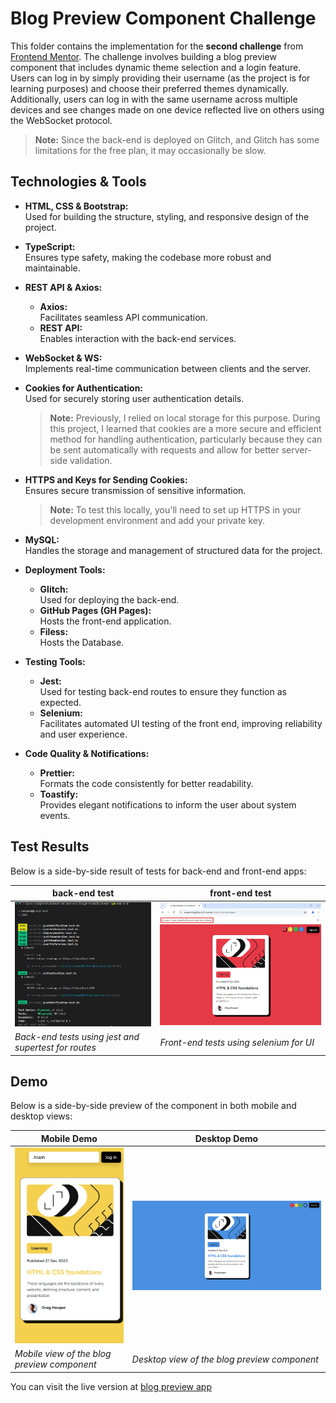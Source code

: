 # Blog Preview Component Challenge

This folder contains the implementation for the **second challenge** from [Frontend Mentor](https://www.frontendmentor.io). The challenge involves building a blog preview component that includes dynamic theme selection and a login feature. Users can log in by simply providing their username (as the project is for learning purposes) and choose their preferred themes dynamically. Additionally, users can log in with the same username across multiple devices and see changes made on one device reflected live on others using the WebSocket protocol.
> **Note:** Since the back-end is deployed on Glitch, and Glitch has some limitations for the free plan, it may occasionally be slow.

## Technologies & Tools

- **HTML, CSS & Bootstrap:**  
  Used for building the structure, styling, and responsive design of the project.

- **TypeScript:**  
  Ensures type safety, making the codebase more robust and maintainable.

- **REST API & Axios:**  
  - **Axios:**  
    Facilitates seamless API communication.  
  - **REST API:**  
    Enables interaction with the back-end services.

- **WebSocket & WS:**  
  Implements real-time communication between clients and the server.

- **Cookies for Authentication:**  
  Used for securely storing user authentication details.  
  > **Note:** Previously, I relied on local storage for this purpose. During this project, I learned that cookies are a more secure and efficient method for handling authentication, particularly because they can be sent automatically with requests and allow for better server-side validation.

- **HTTPS and Keys for Sending Cookies:**  
  Ensures secure transmission of sensitive information.  
  >**Note:** To test this locally, you'll need to set up HTTPS in your development environment and add your private key.

- **MySQL:**  
  Handles the storage and management of structured data for the project.

- **Deployment Tools:**  
  - **Glitch:**  
    Used for deploying the back-end.  
  - **GitHub Pages (GH Pages):**  
    Hosts the front-end application.
  - **Filess:**  
    Hosts the Database.

- **Testing Tools:**  
  - **Jest:**  
    Used for testing back-end routes to ensure they function as expected.  
  - **Selenium:**  
    Facilitates automated UI testing of the front end, improving reliability and user experience.

- **Code Quality & Notifications:**  
  - **Prettier:**  
    Formats the code consistently for better readability.  
  - **Toastify:**  
    Provides elegant notifications to inform the user about system events.

## Test Results

Below is a side-by-side result of tests for back-end and front-end apps:

| back-end test                                            | front-end test                                            |
|--------------------------------------------------------|----------------------------------------------------------|
| ![back-end test](./frontend/public/images/back-end-test.png)        | ![front-end test](./frontend/public/images/front-end-test.png)        |
| *Back-end tests using jest and supertest for routes*                | *Front-end tests using selenium for UI*                  |

## Demo

Below is a side-by-side preview of the component in both mobile and desktop views:

| Mobile Demo                                            | Desktop Demo                                             |
|--------------------------------------------------------|----------------------------------------------------------|
| ![Mobile Demo](./frontend/public/images/mobile-demo.png)        | ![Desktop Demo](./frontend/public/images/desktop-demo.png)        |
| *Mobile view of the blog preview component*                | *Desktop view of the blog preview component*                  |

You can visit the live version at [blog preview app](https://ariarash44.github.io/frontend-mentor/2.blogPreview/)
